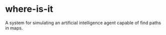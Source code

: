 where-is-it
===========

A system for simulating an artificial intelligence agent capable of find paths in maps.